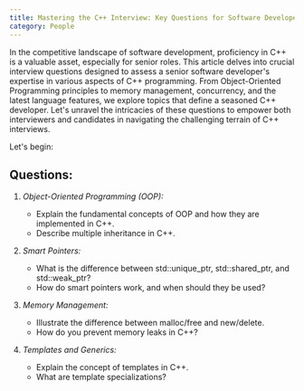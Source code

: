 ```yaml
---
title: Mastering the C++ Interview: Key Questions for Software Developers
category: People
---
```


In the competitive landscape of software development, proficiency in C++ is a valuable asset, especially for senior roles. This article delves into crucial interview questions designed to assess a senior software developer's expertise in various aspects of C++ programming. From Object-Oriented Programming principles to memory management, concurrency, and the latest language features, we explore topics that define a seasoned C++ developer. Let's unravel the intricacies of these questions to empower both interviewers and candidates in navigating the challenging terrain of C++ interviews.

<!-- more -->
Let's begin:
## Questions:

1. *Object-Oriented Programming (OOP):*
   - Explain the fundamental concepts of OOP and how they are implemented in C++.
   - Describe multiple inheritance in C++.

2. *Smart Pointers:*
   - What is the difference between std::unique_ptr, std::shared_ptr, and std::weak_ptr?
   - How do smart pointers work, and when should they be used?

3. *Memory Management:*
   - Illustrate the difference between malloc/free and new/delete.
   - How do you prevent memory leaks in C++?

4. *Templates and Generics:*
   - Explain the concept of templates in C++.
   - What are template specializations?


